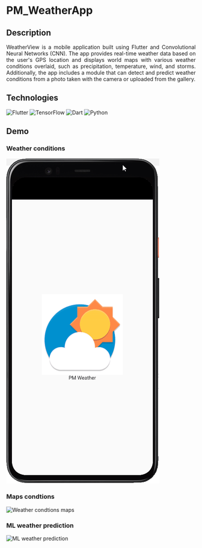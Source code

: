 # PM_WeatherApp

## Description
<p align="justify">
WeatherView is a mobile application built using Flutter and Convolutional Neural Networks (CNN). The app provides real-time weather data based on the user's GPS location and displays world maps with various weather conditions overlaid, such as precipitation, temperature, wind, and storms. Additionally, the app includes a module that can detect and predict weather conditions from a photo taken with the camera or uploaded from the gallery.
</p>

## Technologies
![Flutter](https://img.shields.io/badge/Flutter-02569B?style=for-the-badge&logo=flutter&logoColor=white)
![TensorFlow](https://img.shields.io/badge/TensorFlow-FF6F00?style=for-the-badge&logo=tensorflow&logoColor=white)
![Dart](https://img.shields.io/badge/Dart-0175C2?style=for-the-badge&logo=dart&logoColor=white)
![Python](https://img.shields.io/badge/Python-3776AB?style=for-the-badge&logo=python&logoColor=white)

## Demo
### Weather conditions
![Weather condtions](assets/weather_conditions.gif)

### Maps condtions
![Weather condtions maps](assets/maps_conditions.gif)

### ML weather prediction
![ML weather prediction](assets/ML_prediction.gif)



